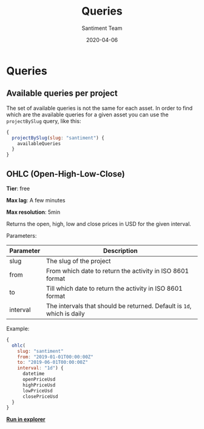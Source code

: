 ﻿---
title: Queries
author: Santiment Team
date: 2020-04-06
---
# Queries

## Available queries per project

The set of available queries is not the same for each asset. In order to find
which are the available queries for a given asset you can use the
`projectBySlug` query, like this:

```js
{
  projectBySlug(slug: "santiment") {
    availableQueries
  }
}
```

## OHLC (Open-High-Low-Close)

**Tier**: free

**Max lag**: A few minutes

**Max resolution**: 5min

Returns the open, high, low and close prices in USD for the given interval.

Parameters:

| Parameter | Description                                                            |
| --------- | ---------------------------------------------------------------------- |
| slug      | The slug of the project                                                |
| from      | From which date to return the activity in ISO 8601 format              |
| to        | Till which date to return the activity in ISO 8601 format              |
| interval  | The intervals that should be returned. Default is `1d`, which is daily |

Example:

```js
{
  ohlc(
    slug: "santiment"
    from: "2019-01-01T00:00:00Z"
    to: "2019-06-01T00:00:00Z"
    interval: "1d") {
      datetime
      openPriceUsd
      highPriceUsd
      lowPriceUsd
      closePriceUsd
  }
}
```

**[Run in
explorer](<https://api.santiment.net/graphiql?query=%7B%0A%20%20ohlc(slug%3A%20%22santiment%22%2C%20from%3A%20%222019-01-01T00%3A00%3A00Z%22%2C%20to%3A%20%222019-06-01T00%3A00%3A00Z%22%2C%20interval%3A%20%221d%22)%20%7B%0A%20%20%20%20datetime%0A%20%20%20%20openPriceUsd%0A%20%20%20%20highPriceUsd%0A%20%20%20%20lowPriceUsd%0A%20%20%20%20closePriceUsd%0A%20%20%7D%0A%7D%0A>)**
